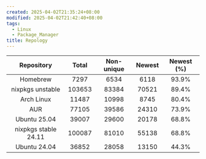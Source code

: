 ```yaml
---
created: 2025-04-02T21:35:24+08:00
modified: 2025-04-02T21:42:40+08:00
tags:
  - Linux
  - Package_Manager
title: Repology
---
```


|      Repository      | Total  | Non-unique | Newest | Newest (%) |
| :------------------: | :----: | :--------: | :----: | :--------: |
|       Homebrew       |  7297  |    6534    |  6118  |   93.9%    |
|   nixpkgs unstable   | 103653 |   83384    | 70521  |   89.4%    |
|      Arch Linux      | 11487  |   10998    |  8745  |   80.4%    |
|         AUR          | 77105  |   39586    | 24310  |   73.9%    |
|     Ubuntu 25.04     | 39007  |   29600    | 20178  |   68.8%    |
| nixpkgs stable 24.11 | 100087 |   81010    | 55138  |   68.8%    |
|     Ubuntu 24.04     | 36852  |   28058    | 13150  |   44.3%    |
